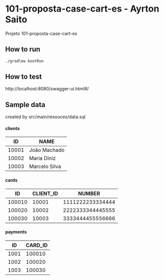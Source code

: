 # 101-proposta-case-cart-es -  Ayrton Saito
Projeto 101-proposta-case-cart-es

## How to run


```bash
./gradlew bootRun
```

## How to test
http://localhost:8080/swagger-ui.html#/

## Sample data
created by src/main/resouces/data.sql

#### clients
| ID | NAME |
| ------ | ------ |
| 10001 | João Machado |
| 10002 | Maria Diniz |
| 10003 | Marcelo Silva |

#### cards
| ID | CLIENT_ID | NUMBER |
| ------ | ------ | ------ |
| 100010 | 10001 | 1111222233334444 |
| 100020 | 10002 | 2222333344445555 |
| 100030 | 10003 | 3333444455556666 |

#### payments
| ID | CARD_ID |
| ------ | ------ |
| 1001 | 100010 |
| 1002 | 100020 |
| 1003 | 100030 |


